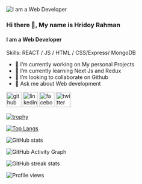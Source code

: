 ![I am a Web Developer](https://i.ibb.co/TgcmgSh/banner.png)
### Hi there 👋, My name is Hridoy Rahman
#### I am a Web Developer


Skills:   REACT / JS / HTML / CSS/Express/ MongoDB

- 🔭 I’m currently working on My personal Projects 
- 🌱 I’m currently learning Next Js and Redux 
- 👯 I’m looking to collaborate on Github 
- 💬 Ask me about Web development 


[<img src='https://cdn.jsdelivr.net/npm/simple-icons@3.0.1/icons/github.svg' alt='github' height='40'>](https://github.com/Hridoy-Rahman)  [<img src='https://cdn.jsdelivr.net/npm/simple-icons@3.0.1/icons/linkedin.svg' alt='linkedin' height='40'>](https://www.linkedin.com/in/hridoy-rahman-ba67aa21a/)  [<img src='https://cdn.jsdelivr.net/npm/simple-icons@3.0.1/icons/facebook.svg' alt='facebook' height='40'>](https://www.facebook.com/rakib.hridoy.5832)  [<img src='https://cdn.jsdelivr.net/npm/simple-icons@3.0.1/icons/twitter.svg' alt='twitter' height='40'>](https://twitter.com/RakibHridoy12)  

[![trophy](https://github-profile-trophy.vercel.app/?username=Hridoy-Rahman)](https://github.com/ryo-ma/github-profile-trophy)

[![Top Langs](https://github-readme-stats.vercel.app/api/top-langs/?username=Hridoy-Rahman)](https://github.com/anuraghazra/github-readme-stats)

![GitHub stats](https://github-readme-stats.vercel.app/api?username=Hridoy-Rahman&show_icons=true&count_private=true)  

![GitHub Activity Graph](https://activity-graph.herokuapp.com/graph?username=Hridoy-Rahman)  

![GitHub streak stats](https://streak-stats.demolab.com/?user=Hridoy-Rahman)  

![Profile views](https://gpvc.arturio.dev/Hridoy-Rahman)  
